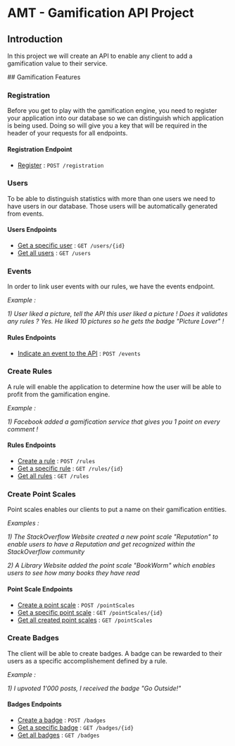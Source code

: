 # AMT - Gamification API Project

## Introduction
In this project we will create an API to enable any client to add a gamification value to their service. 

## Gamification Features

### Registration
Before you get to play with the gamification engine, you need to register your application into our database so we can distinguish which application is being used. Doing so will give you a key that will be required in the header of your requests for all endpoints.

#### Registration Endpoint

* [Register](docs/register.md) : `POST /registration`

### Users
To be able to distinguish statistics with more than one users we need to have users in our database. Those users will be automatically generated from events.

#### Users Endpoints

* [Get a specific user](docs/users_get_id.md) : `GET /users/{id}`
* [Get all users](docs/users_get.md) : `GET /users`

### Events
In order to link user events with our rules, we have the events endpoint.

*Example :*

*1) User liked a picture, tell the API this user liked a picture ! Does it validates any rules ? Yes. He liked 10 pictures so he gets the badge "Picture Lover" !*

#### Rules Endpoints

* [Indicate an event to the API](docs/events_post.md) : `POST /events`

### Create Rules
A rule will enable the application to determine how the user will be able to profit from the gamification engine.

*Example :*

*1) Facebook added a gamification service that gives you 1 point on every comment !*

#### Rules Endpoints

* [Create a rule](docs/rules_post.md) : `POST /rules`
* [Get a specific rule](docs/rules_get_id.md) : `GET /rules/{id}`
* [Get all rules](docs/rules_get.md) : `GET /rules`

### Create Point Scales
Point scales enables our clients to put a name on their gamification entities.

*Examples :*

*1) The StackOverflow Website created a new point scale "Reputation" to enable users to have a Reputation and get recognized within the StackOverflow community*

*2) A Library Website added the point scale "BookWorm" which enables users to see how many books they have read*

#### Point Scale Endpoints

* [Create a point scale](docs/pointScale_post.md) : `POST /pointScales`
* [Get a specific point scale](docs/pointScales_get_id.md) : `GET /pointScales/{id}`
* [Get all created point scales](docs/pointScale_get.md) : `GET /pointScales`

### Create Badges 

The client will be able to create badges. A badge can be rewarded to their users as a specific accomplishement defined by a rule.

*Example :*

*1) I upvoted 1'000 posts, I received the badge "Go Outside!"*

#### Badges Endpoints

* [Create a badge](docs/badges_post.md) : `POST /badges`
* [Get a specific badge](docs/badges_get_id.md) : `GET /badges/{id}`
* [Get all badges](docs/badges_get.md) : `GET /badges`
